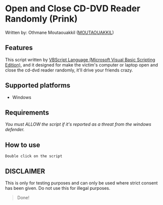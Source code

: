 # Open and Close CD-DVD Reader Randomly (Prink)
Written by: Othmane Moutaouakkil ([MOUTAOUAKKIL](https://github.com/moutaouakkil))

## Features
This script written by [VBScript Language (Microsoft Visual Basic Scripting Edition)](https://en.wikipedia.org/wiki/VBScript), and it designed for make the victim's computer or laptop open and close the cd-dvd reader randomly, it'll drive your friends crazy.

## Supported platforms
* Windows

## Requirements
_You must ALLOW the script if it's reported as a threat from the windows defender._

## How to use
```batchfile
Double click on the script
```

## DISCLAIMER
This is only for testing purposes and can only be used where strict consent has been given. Do not use this for illegal purposes.

> Done!
